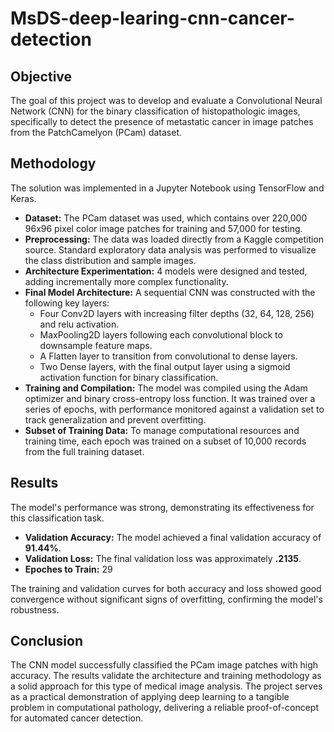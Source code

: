 # MsDS-deep-learing-cnn-cancer-detection

## **Objective**
The goal of this project was to develop and evaluate a Convolutional Neural Network (CNN) for the binary classification of histopathologic images, specifically to detect the presence of metastatic cancer in image patches from the PatchCamelyon (PCam) dataset.

## **Methodology**
The solution was implemented in a Jupyter Notebook using TensorFlow and Keras.
- **Dataset:** The PCam dataset was used, which contains over 220,000 96x96 pixel color image patches for training and 57,000 for testing.
- **Preprocessing:** The data was loaded directly from a Kaggle competition source. Standard exploratory data analysis was performed to visualize the class distribution and sample images.
- **Architecture Experimentation:** 4 models were designed and tested, adding incrementally more complex functionality.
- **Final Model Architecture:** A sequential CNN was constructed with the following key layers:
  - Four Conv2D layers with increasing filter depths (32, 64, 128, 256) and relu activation.
  - MaxPooling2D layers following each convolutional block to downsample feature maps.
  - A Flatten layer to transition from convolutional to dense layers.
  - Two Dense layers, with the final output layer using a sigmoid activation function for binary classification.
- **Training and Compilation:** The model was compiled using the Adam optimizer and binary cross-entropy loss function. It was trained over a series of epochs, with performance monitored against a validation set to track generalization and prevent overfitting.
- **Subset of Training Data:** To manage computational resources and training time, each epoch was trained on a subset of 10,000 records from the full training dataset.

## **Results**
The model's performance was strong, demonstrating its effectiveness for this classification task.
- **Validation Accuracy:** The model achieved a final validation accuracy of **91.44%**.
- **Validation Loss:** The final validation loss was approximately **.2135**.
- **Epoches to Train:** 29

The training and validation curves for both accuracy and loss showed good convergence without significant signs of overfitting, confirming the model's robustness.

## **Conclusion**
The CNN model successfully classified the PCam image patches with high accuracy. The results validate the architecture and training methodology as a solid approach for this type of medical image analysis. The project serves as a practical demonstration of applying deep learning to a tangible problem in computational pathology, delivering a reliable proof-of-concept for automated cancer detection.
